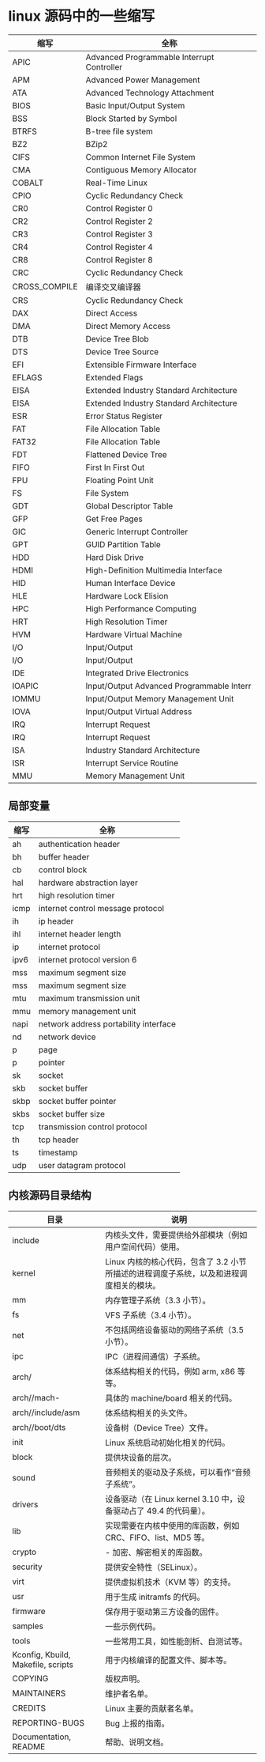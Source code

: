 # linux 源码中的一些缩写

| 缩写          | 全称                                       |
| ------------- | ------------------------------------------ |
| APIC          | Advanced Programmable Interrupt Controller |
| APM           | Advanced Power Management                  |
| ATA           | Advanced Technology Attachment             |
| BIOS          | Basic Input/Output System                  |
| BSS           | Block Started by Symbol                    |
| BTRFS         | B-tree file system                         |
| BZ2           | BZip2                                      |
| CIFS          | Common Internet File System                |
| CMA           | Contiguous Memory Allocator                |
| COBALT        | Real-Time Linux                            |
| CPIO          | Cyclic Redundancy Check                    |
| CR0           | Control Register 0                         |
| CR2           | Control Register 2                         |
| CR3           | Control Register 3                         |
| CR4           | Control Register 4                         |
| CR8           | Control Register 8                         |
| CRC           | Cyclic Redundancy Check                    |
| CROSS_COMPILE | 编译交叉编译器                             |
| CRS           | Cyclic Redundancy Check                    |
| DAX           | Direct Access                              |
| DMA           | Direct Memory Access                       |
| DTB           | Device Tree Blob                           |
| DTS           | Device Tree Source                         |
| EFI           | Extensible Firmware Interface              |
| EFLAGS        | Extended Flags                             |
| EISA          | Extended Industry Standard Architecture    |
| EISA          | Extended Industry Standard Architecture    |
| ESR           | Error Status Register                      |
| FAT           | File Allocation Table                      |
| FAT32         | File Allocation Table                      |
| FDT           | Flattened Device Tree                      |
| FIFO          | First In First Out                         |
| FPU           | Floating Point Unit                        |
| FS            | File System                                |
| GDT           | Global Descriptor Table                    |
| GFP           | Get Free Pages                             |
| GIC           | Generic Interrupt Controller               |
| GPT           | GUID Partition Table                       |
| HDD           | Hard Disk Drive                            |
| HDMI          | High-Definition Multimedia Interface       |
| HID           | Human Interface Device                     |
| HLE           | Hardware Lock Elision                      |
| HPC           | High Performance Computing                 |
| HRT           | High Resolution Timer                      |
| HVM           | Hardware Virtual Machine                   |
| I/O           | Input/Output                               |
| I/O           | Input/Output                               |
| IDE           | Integrated Drive Electronics               |
| IOAPIC        | Input/Output Advanced Programmable Interr  |
| IOMMU         | Input/Output Memory Management Unit        |
| IOVA          | Input/Output Virtual Address               |
| IRQ           | Interrupt Request                          |
| IRQ           | Interrupt Request                          |
| ISA           | Industry Standard Architecture             |
| ISR           | Interrupt Service Routine                  |
| MMU           | Memory Management Unit                     |

## 局部变量

| 缩写 | 全称                                  |
| ---- | ------------------------------------- |
| ah   | authentication header                 |
| bh   | buffer header                         |
| cb   | control block                         |
| hal  | hardware abstraction layer            |
| hrt  | high resolution timer                 |
| icmp | internet control message protocol     |
| ih   | ip header                             |
| ihl  | internet header length                |
| ip   | internet protocol                     |
| ipv6 | internet protocol version 6           |
| mss  | maximum segment size                  |
| mss  | maximum segment size                  |
| mtu  | maximum transmission unit             |
| mmu  | memory management unit                |
| napi | network address portability interface |
| nd   | network device                        |
| p    | page                                  |
| p    | pointer                               |
| sk   | socket                                |
| skb  | socket buffer                         |
| skbp | socket buffer pointer                 |
| skbs | socket buffer size                    |
| tcp  | transmission control protocol         |
| th   | tcp header                            |
| ts   | timestamp                             |
| udp  | user datagram protocol                |

## 内核源码目录结构

| 目录                               | 说明                                                                                    |
| ---------------------------------- | --------------------------------------------------------------------------------------- |
| include                            | 内核头文件，需要提供给外部模块（例如用户空间代码）使用。                                |
| kernel                             | Linux 内核的核心代码，包含了 3.2 小节所描述的进程调度子系统，以及和进程调度相关的模块。 |
| mm                                 | 内存管理子系统（3.3 小节）。                                                            |
| fs                                 | VFS 子系统（3.4 小节）。                                                                |
| net                                | 不包括网络设备驱动的网络子系统（3.5 小节）。                                            |
| ipc                                | IPC（进程间通信）子系统。                                                               |
| arch/                              | 体系结构相关的代码，例如 arm, x86 等等。                                                |
| arch//mach-                        | 具体的 machine/board 相关的代码。                                                       |
| arch//include/asm                  | 体系结构相关的头文件。                                                                  |
| arch//boot/dts                     | 设备树（Device Tree）文件。                                                             |
| init                               | Linux 系统启动初始化相关的代码。                                                        |
| block                              | 提供块设备的层次。                                                                      |
| sound                              | 音频相关的驱动及子系统，可以看作“音频子系统”。                                          |
| drivers                            | 设备驱动（在 Linux kernel 3.10 中，设备驱动占了 49.4 的代码量）。                       |
| lib                                | 实现需要在内核中使用的库函数，例如 CRC、FIFO、list、MD5 等。                            |
| crypto                             | - 加密、解密相关的库函数。                                                              |
| security                           | 提供安全特性（SELinux）。                                                               |
| virt                               | 提供虚拟机技术（KVM 等）的支持。                                                        |
| usr                                | 用于生成 initramfs 的代码。                                                             |
| firmware                           | 保存用于驱动第三方设备的固件。                                                          |
| samples                            | 一些示例代码。                                                                          |
| tools                              | 一些常用工具，如性能剖析、自测试等。                                                    |
| Kconfig, Kbuild, Makefile, scripts | 用于内核编译的配置文件、脚本等。                                                        |
| COPYING                            | 版权声明。                                                                              |
| MAINTAINERS                        | 维护者名单。                                                                            |
| CREDITS                            | Linux 主要的贡献者名单。                                                                |
| REPORTING-BUGS                     | Bug 上报的指南。                                                                        |
| Documentation, README              | 帮助、说明文档。                                                                        |
